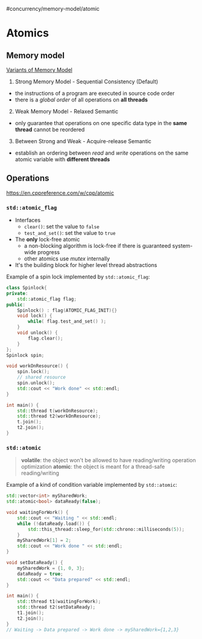 #concurrency/memory-model/atomic 

# Atomics

## Memory model

[Variants of Memory Model](variants-memory-model.md)

1. Strong Memory Model - Sequential Consistency (Default)
+ the instructions of a program are executed in source code order
+ there is a *global order* of all operations on **all threads**

2. Weak Memory Model - Relaxed Semantic
+ only guarantee that operations on one specific data type in the **same thread** cannot be reordered

3. Between Strong and Weak - Acquire-release Semantic
+ establish an ordering between *read* and *write* operations on the same atomic variable with **different threads**

## Operations

https://en.cppreference.com/w/cpp/atomic

### `std::atomic_flag`

+ Interfaces
    - `clear()`: set the value to `false`
    - `test_and_set()`: set the value to `true`
+ The **only** lock-free atomic
    - a non-blocking algorithm is lock-free if there is guaranteed system-wide progress
    - other atomics use *mutex* internally
+ It's the building block for higher level thread abstractions

Example of a spin lock implemented by `std::atomic_flag`:

```c++
class Spinlock{
private:
    std::atomic_flag flag;
public:
    Spinlock() : flag(ATOMIC_FLAG_INIT){}
    void lock() {
        while( flag.test_and_set() );
    }
    void unlock() {
        flag.clear();
    }
};
Spinlock spin;

void workOnResource() {
    spin.lock();
    // shared resource
    spin.unlock();
    std::cout << "Work done" << std::endl;
}

int main() {
    std::thread t(workOnResource);
    std::thread t2(workOnResource);
    t.join();
    t2.join();
}

```

### `std::atomic`

> **volatile**: the object won't be allowed to have reading/writing operation optimization
> **atomic**: the object is meant for a thread-safe reading/writing

Example of a kind of condition variable implemented by `std::atomic`:

```c++
std::vector<int> mySharedWork;
std::atomic<bool> dataReady(false);

void waitingForWork() {
    std::cout << "Waiting " << std::endl;
    while (!dataReady.load()) {
        std::this_thread::sleep_for(std::chrono::milliseconds(5));
    }
    mySharedWork[1] = 2;
    std::cout << "Work done " << std::endl;
}

void setDataReady() {
    mySharedWork = {1, 0, 3};
    dataReady = true;
    std::cout << "Data prepared" << std::endl;
}

int main() {
    std::thread t1(waitingForWork);
    std::thread t2(setDataReady);
    t1.join();
    t2.join();
}
// Waiting -> Data prepared -> Work done -> mySharedWork={1,2,3}
```
